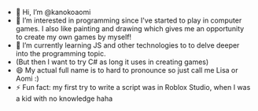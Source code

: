 - 👋 Hi, I’m @kanokoaomi
- 👀 I’m interested in programming since I've started to play in computer games. I also like painting and drawing which gives me an opportunity to create my own games by myself!
- 🌱 I’m currently learning JS and other technologies to to delve deeper into the programming topic.
- (But then I want to try C# as long it uses in creating games)
- 😄 My actual full name is to hard to pronounce so just call me Lisa or Aomi :)
- ⚡ Fun fact: my first try to write a script was in Roblox Studio, when I was a kid with no knowledge haha

<!---
kanokoaomi/kanokoaomi is a ✨ special ✨ repository because its `README.md` (this file) appears on your GitHub profile.
You can click the Preview link to take a look at your changes.
--->
